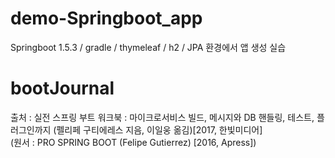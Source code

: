 # demo-Springboot_app
Springboot 1.5.3 / gradle / thymeleaf / h2 / JPA 환경에서 앱 생성 실습


# bootJournal
출처 : 실전 스프링 부트 워크북 : 마이크로서비스 빌드, 메시지와 DB 핸들링, 테스트, 플러그인까지 (펠리페 구티에레스 지음, 이일웅 옮김)[2017, 한빛미디어]<br/>
(원서 : PRO SPRING BOOT (Felipe Gutierrez) [2016, Apress])
